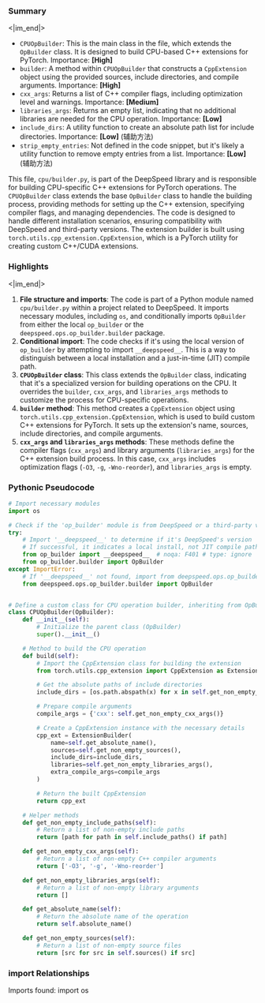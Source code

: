 

### Summary

<|im_end|>

* `CPUOpBuilder`: This is the main class in the file, which extends the `OpBuilder` class. It is designed to build CPU-based C++ extensions for PyTorch. Importance: **[High]**
* `builder`: A method within `CPUOpBuilder` that constructs a `CppExtension` object using the provided sources, include directories, and compile arguments. Importance: **[High]**
* `cxx_args`: Returns a list of C++ compiler flags, including optimization level and warnings. Importance: **[Medium]**
* `libraries_args`: Returns an empty list, indicating that no additional libraries are needed for the CPU operation. Importance: **[Low]**
* `include_dirs`: A utility function to create an absolute path list for include directories. Importance: **[Low]** (辅助方法)
* `strip_empty_entries`: Not defined in the code snippet, but it's likely a utility function to remove empty entries from a list. Importance: **[Low]** (辅助方法)

This file, `cpu/builder.py`, is part of the DeepSpeed library and is responsible for building CPU-specific C++ extensions for PyTorch operations. The `CPUOpBuilder` class extends the base `OpBuilder` class to handle the building process, providing methods for setting up the C++ extension, specifying compiler flags, and managing dependencies. The code is designed to handle different installation scenarios, ensuring compatibility with DeepSpeed and third-party versions. The extension builder is built using `torch.utils.cpp_extension.CppExtension`, which is a PyTorch utility for creating custom C++/CUDA extensions.

### Highlights

<|im_end|>

1. **File structure and imports**: The code is part of a Python module named `cpu/builder.py` within a project related to DeepSpeed. It imports necessary modules, including `os`, and conditionally imports `OpBuilder` from either the local `op_builder` or the `deepspeed.ops.op_builder.builder` package.
2. **Conditional import**: The code checks if it's using the local version of `op_builder` by attempting to import `__deepspeed__`. This is a way to distinguish between a local installation and a just-in-time (JIT) compile path.
3. **`CPUOpBuilder` class**: This class extends the `OpBuilder` class, indicating that it's a specialized version for building operations on the CPU. It overrides the `builder`, `cxx_args`, and `libraries_args` methods to customize the process for CPU-specific operations.
4. **`builder` method**: This method creates a `CppExtension` object using `torch.utils.cpp_extension.CppExtension`, which is used to build custom C++ extensions for PyTorch. It sets up the extension's name, sources, include directories, and compile arguments.
5. **`cxx_args` and `libraries_args` methods**: These methods define the compiler flags (`cxx_args`) and library arguments (`libraries_args`) for the C++ extension build process. In this case, `cxx_args` includes optimization flags (`-O3`, `-g`, `-Wno-reorder`), and `libraries_args` is empty.

### Pythonic Pseudocode

```python
# Import necessary modules
import os

# Check if the 'op_builder' module is from DeepSpeed or a third-party version
try:
    # Import '__deepspeed__' to determine if it's DeepSpeed's version
    # If successful, it indicates a local install, not JIT compile path
    from op_builder import __deepspeed__  # noqa: F401 # type: ignore
    from op_builder.builder import OpBuilder
except ImportError:
    # If '__deepspeed__' not found, import from deepspeed.ops.op_builder.builder
    from deepspeed.ops.op_builder.builder import OpBuilder


# Define a custom class for CPU operation builder, inheriting from OpBuilder
class CPUOpBuilder(OpBuilder):
    def __init__(self):
        # Initialize the parent class (OpBuilder)
        super().__init__()

    # Method to build the CPU operation
    def build(self):
        # Import the CppExtension class for building the extension
        from torch.utils.cpp_extension import CppExtension as ExtensionBuilder

        # Get the absolute paths of include directories
        include_dirs = [os.path.abspath(x) for x in self.get_non_empty_include_paths()]

        # Prepare compile arguments
        compile_args = {'cxx': self.get_non_empty_cxx_args()}

        # Create a CppExtension instance with the necessary details
        cpp_ext = ExtensionBuilder(
            name=self.get_absolute_name(),
            sources=self.get_non_empty_sources(),
            include_dirs=include_dirs,
            libraries=self.get_non_empty_libraries_args(),
            extra_compile_args=compile_args
        )

        # Return the built CppExtension
        return cpp_ext

    # Helper methods
    def get_non_empty_include_paths(self):
        # Return a list of non-empty include paths
        return [path for path in self.include_paths() if path]

    def get_non_empty_cxx_args(self):
        # Return a list of non-empty C++ compiler arguments
        return ['-O3', '-g', '-Wno-reorder']

    def get_non_empty_libraries_args(self):
        # Return a list of non-empty library arguments
        return []

    def get_absolute_name(self):
        # Return the absolute name of the operation
        return self.absolute_name()

    def get_non_empty_sources(self):
        # Return a list of non-empty source files
        return [src for src in self.sources() if src]
```


### import Relationships

Imports found:
import os